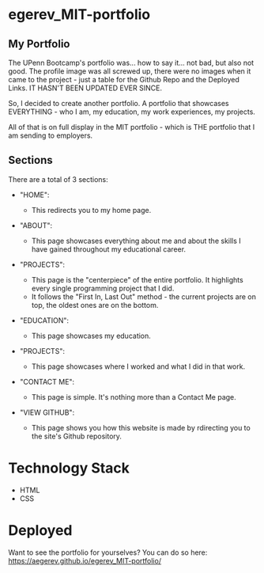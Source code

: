 # egerev_MIT-portfolio

## My Portfolio
The UPenn Bootcamp's portfolio was... how to say it... not bad, but also not good. The profile image was all screwed up, there were no images when it came to the project - just a table for the Github Repo and the Deployed Links. IT HASN'T BEEN UPDATED EVER SINCE.

So, I decided to create another portfolio. A portfolio that showcases EVERYTHING - who I am, my education, my work experiences, my projects. 

All of that is on full display in the MIT portfolio - which is THE portfolio that I am sending to employers.

## Sections
There are a total of 3 sections:

* "HOME":
    * This redirects you to my home page.

* "ABOUT":
    * This page showcases everything about me and about the skills I have gained throughout my educational career. 

* "PROJECTS":
    * This page is the "centerpiece" of the entire portfolio. It highlights every single programming project that I did.
    * It follows the "First In, Last Out" method - the current projects are on top, the oldest ones are on the bottom.

* "EDUCATION":
    * This page showcases my education.

* "PROJECTS":
    * This page showcases where I worked and what I did in that work.

* "CONTACT ME":
    * This page is simple. It's nothing more than a Contact Me page.

* "VIEW GITHUB":
    * This page shows you how this website is made by rdirecting you to the site's Github repository.

# Technology Stack
* HTML
* CSS

# Deployed
Want to see the portfolio for yourselves? You can do so here: https://aegerev.github.io/egerev_MIT-portfolio/